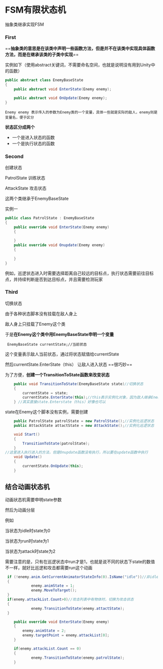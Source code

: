 # FSM有限状态机

抽象类继承实现FSM

### First

==**抽象类的意思是在该类中声明一些函数方法，但是并不在该类中实现具体函数方法，而是在继承该类的子类中实现**==

实例如下（使用abstract关键词，不需要命名空间，也就是说明没有用到Unity中的函数）

```c#
public abstract class EnemyBaseState
{
    public abstract void EnterState(Enemy enemy);

    public abstract void OnUpdate(Enemy enemy);
}
```

`Enemy enemy 表示传入的参数为Enemy类的一个变量，具体一些就是实际的敌人，enemy则是变量名，便于区分`

**状态区分成两个**

+ 一个是进入状态的函数
+ 一个是执行状态的函数

### Second

创建状态

PatrolState 训练状态

AttackState 攻击状态

这两个类继承于EnemyBaseState

实例一

```c#
public class PatrolState : EnemyBaseState
{
    public override void EnterState(Enemy enemy)
    {
        
    }
    public override void Onupdate(Enemy enemy)
    {
        
    }
}
```

例如，巡逻状态进入时需要选择距离自己较远的目标点，执行状态需要前往目标点，并持续判断是否到达目标点，并且需要检测玩家

### Third

切换状态

由于各种状态脚本没有挂载在敌人身上

敌人身上只挂载了Enemy这个类

于是**在Enemy这个类中用EnemyBaseState申明一个变量**

` EnemyBaseState currentState;//当前状态`

这个变量表示敌人当前状态，通过将状态赋值给currentState

然后currentState.EnterState（this） 让敌人进入状态   ==很巧妙==



为了方便，**创建一个TransitionToState函数来改变状态**

```c#
    public void TransitionToState(EnemyBaseState state)//切换状态
    {
        currentState = state;
        currentState.EnterState(this);//this表示实例化对象，因为敌人继承Enemy，state中调用EnterState,this就是继承了Enemy的实例
    } //其实直接state.Enterstate（this）好像也可以
```

state在Enemy这个脚本没有实例，需要创建

```c#
    public PatrolState patrolState = new PatrolState();//实例化巡逻状态
    public AttackState attactState = new AttackState();//实例化巡逻状态

    void Start()
    {
        TransitionToState(patrolState);
    }
//这里进入执行进入的方法，但是Onupdate函数没有执行，所以要在update函数中执行
    void Update()
    {
        currentState.OnUpdate(this);
    }
```



## 结合动画状态机

动画状态机需要申明state参数

然后为动画分层

例如

当状态为idle时state为0

当状态为run时state为1

当状态为attack时state为2

需要注意的是，只有在巡逻状态中run才是1，也就是说不同的状态下state的数值不一样，就好比巡逻和攻击都需要run这个动画

```c#
 if (!enemy.anim.GetCurrentAnimatorStateInfo(0).IsName("idle"))//非idle时state为1，切换为run
 {
            enemy.animState = 1;
            enemy.MoveToTarget();
 }
 if(enemy.attackList.Count>0)//攻击列表中有物体时，切换为攻击状态
 {
            enemy.TransitionToState(enemy.attactState);
 }
```

```c#
    public override void EnterState(Enemy enemy)
    {
        enemy.animState = 2;
        enemy.targetPoint = enemy.attackList[0];
    }

    if(enemy.attackList.Count == 0)
    {
            enemy.TransitionToState(enemy.patrolState);
    }
```

